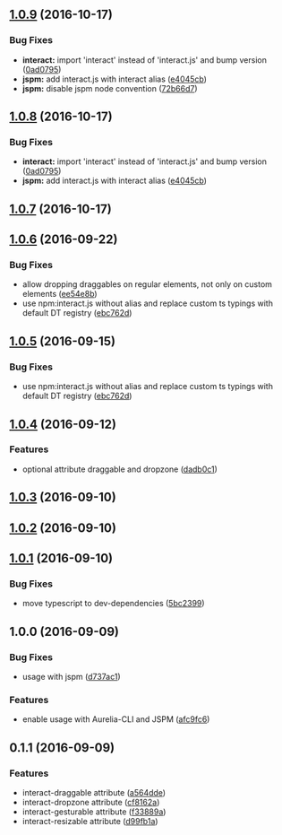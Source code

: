 <a name="1.0.9"></a>
## [1.0.9](https://github.com/eriklieben/aurelia-interactjs/compare/v1.0.6...v1.0.9) (2016-10-17)


### Bug Fixes

* **interact:** import 'interact' instead of 'interact.js' and bump version ([0ad0795](https://github.com/eriklieben/aurelia-interactjs/commit/0ad0795))
* **jspm:** add interact.js with interact alias ([e4045cb](https://github.com/eriklieben/aurelia-interactjs/commit/e4045cb))
* **jspm:** disable jspm node convention ([72b66d7](https://github.com/eriklieben/aurelia-interactjs/commit/72b66d7))



<a name="1.0.8"></a>
## [1.0.8](https://github.com/eriklieben/aurelia-interactjs/compare/v1.0.6...v1.0.8) (2016-10-17)


### Bug Fixes

* **interact:** import 'interact' instead of 'interact.js' and bump version ([0ad0795](https://github.com/eriklieben/aurelia-interactjs/commit/0ad0795))
* **jspm:** add interact.js with interact alias ([e4045cb](https://github.com/eriklieben/aurelia-interactjs/commit/e4045cb))



<a name="1.0.7"></a>
## [1.0.7](https://github.com/eriklieben/aurelia-interactjs/compare/v1.0.6...v1.0.7) (2016-10-17)



<a name="1.0.6"></a>
## [1.0.6](https://github.com/eriklieben/aurelia-interactjs/compare/v1.0.4...v1.0.6) (2016-09-22)


### Bug Fixes

* allow dropping draggables on regular elements, not only on custom elements ([ee54e8b](https://github.com/eriklieben/aurelia-interactjs/commit/ee54e8b))
* use npm:interact.js without alias and replace custom ts typings with default DT registry ([ebc762d](https://github.com/eriklieben/aurelia-interactjs/commit/ebc762d))



<a name="1.0.5"></a>
## [1.0.5](https://github.com/eriklieben/aurelia-interactjs/compare/v1.0.4...v1.0.5) (2016-09-15)


### Bug Fixes

* use npm:interact.js without alias and replace custom ts typings with default DT registry ([ebc762d](https://github.com/eriklieben/aurelia-interactjs/commit/ebc762d))



<a name="1.0.4"></a>
## [1.0.4](https://github.com/eriklieben/aurelia-interactjs/compare/v1.0.3...v1.0.4) (2016-09-12)


### Features

* optional attribute draggable and dropzone ([dadb0c1](https://github.com/eriklieben/aurelia-interactjs/commit/dadb0c1))



<a name="1.0.3"></a>
## [1.0.3](https://github.com/eriklieben/aurelia-interactjs/compare/v1.0.2...v1.0.3) (2016-09-10)



<a name="1.0.2"></a>
## [1.0.2](https://github.com/eriklieben/aurelia-interactjs/compare/v1.0.1...v1.0.2) (2016-09-10)



<a name="1.0.1"></a>
## [1.0.1](https://github.com/eriklieben/aurelia-interactjs/compare/v1.0.0...v1.0.1) (2016-09-10)


### Bug Fixes

* move typescript to dev-dependencies ([5bc2399](https://github.com/eriklieben/aurelia-interactjs/commit/5bc2399))



<a name="1.0.0"></a>
## 1.0.0 (2016-09-09)


### Bug Fixes

* usage with jspm ([d737ac1](https://github.com/eriklieben/aurelia-interactjs/commit/d737ac1))


### Features

* enable usage with Aurelia-CLI and JSPM ([afc9fc6](https://github.com/eriklieben/aurelia-interactjs/commit/afc9fc6))



<a name="0.1.1"></a>
## 0.1.1 (2016-09-09)


### Features

* interact-draggable attribute ([a564dde](https://github.com/eriklieben/aurelia-interactjs/commit/a564dde))
* interact-dropzone attribute ([cf8162a](https://github.com/eriklieben/aurelia-interactjs/commit/cf8162a))
* interact-gesturable attribute ([f33889a](https://github.com/eriklieben/aurelia-interactjs/commit/f33889a))
* interact-resizable attribute ([d99fb1a](https://github.com/eriklieben/aurelia-interactjs/commit/d99fb1a))
